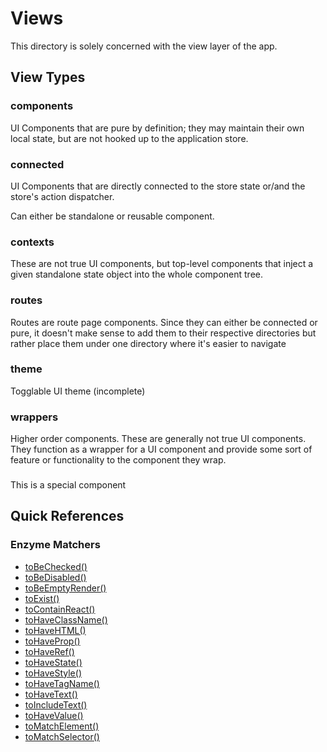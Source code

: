 # Views

This directory is solely concerned with the view layer of the app.

## View Types

### components

UI Components that are pure by definition; they may maintain their own local state, but are not hooked up to the application store.

### connected

UI Components that are directly connected to the store state or/and the store's action dispatcher.

Can either be standalone or reusable component.

### contexts

These are not true UI components, but top-level components that inject a given standalone state object into the whole component tree.

### routes

Routes are route page components. Since they can either be connected or pure, it doesn't make sense to add them to their respective directories but rather place them under one directory where it's easier to navigate

### theme

Togglable UI theme (incomplete)

### wrappers

Higher order components. These are generally not true UI components. They function as a wrapper for a UI component and provide some sort of feature or functionality to the component they wrap.

### <App/>

This is a special component

## Quick References

### Enzyme Matchers

- [toBeChecked()](#tobechecked)
- [toBeDisabled()](#tobedisabled)
- [toBeEmptyRender()](#tobeemptyrender)
- [toExist()](#toexist)
- [toContainReact()](#tocontainreact)
- [toHaveClassName()](#tohaveclassname)
- [toHaveHTML()](#tohavehtml)
- [toHaveProp()](#tohaveprop)
- [toHaveRef()](#tohaveref)
- [toHaveState()](#tohavestate)
- [toHaveStyle()](#tohavestyle)
- [toHaveTagName()](#tohavetagname)
- [toHaveText()](#tohavetext)
- [toIncludeText()](#toincludetext)
- [toHaveValue()](#tohavevalue)
- [toMatchElement()](#tomatchelement)
- [toMatchSelector()](#tomatchselector)
